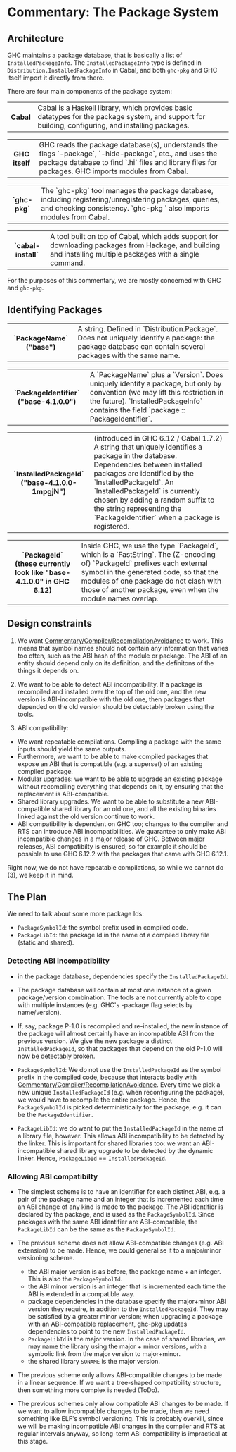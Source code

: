 # Commentary: The Package System

## Architecture


GHC maintains a package database, that is basically a list of `InstalledPackageInfo`.  The `InstalledPackageInfo` type is defined in `Distribution.InstalledPackageInfo` in Cabal, and both `ghc-pkg` and GHC itself import it directly from there.


There are four main components of the package system:

<table><tr><th>Cabal</th>
<td>
Cabal is a Haskell library, which provides basic datatypes for the package system, and support for building,
configuring, and installing packages.
</td></tr></table>

<table><tr><th>GHC itself</th>
<td>
GHC reads the package database(s), understands the flags `-package`, `-hide-package`, etc., and uses the package database
to find `.hi` files and library files for packages.  GHC imports modules from Cabal.
</td></tr></table>

<table><tr><th>`ghc-pkg`</th>
<td>
The `ghc-pkg` tool manages the package database, including registering/unregistering packages, queries, and
checking consistency.  `ghc-pkg ` also imports modules from Cabal.
</td></tr></table>

<table><tr><th>`cabal-install`</th>
<td>
A tool built on top of Cabal, which adds support for downloading packages from Hackage, and building and installing
multiple packages with a single command.
</td></tr></table>


For the purposes of this commentary, we are mostly concerned with GHC and `ghc-pkg`.

## Identifying Packages

<table><tr><th>`PackageName` ("base")</th>
<td>
A string.  Defined in `Distribution.Package`.  Does not uniquely identify a package: the package
database can contain several packages with the same name.
</td></tr></table>

<table><tr><th>`PackageIdentifier` ("base-4.1.0.0")</th>
<td>
A `PackageName` plus a `Version`.  Does uniquely identify a package, but only by convention (we may lift
this restriction in the future).  `InstalledPackageInfo` contains the field `package :: PackageIdentifier`.
</td></tr></table>

<table><tr><th>`InstalledPackageId` ("base-4.1.0.0-1mpgjN")</th>
<td>
(introduced in GHC 6.12 / Cabal 1.7.2) A string that uniquely identifies a package in the database.  Dependencies
between installed packages are identified by the `InstalledPackageId`.  An `InstalledPackageId` is currently
chosen by adding a random suffix to the string representing the `PackageIdentifier` when a package is registered.
</td></tr></table>

<table><tr><th>`PackageId` (these currently look like "base-4.1.0.0" in GHC 6.12)</th>
<td>
Inside GHC, we use the type `PackageId`, which is a `FastString`.  The (Z-encoding of) `PackageId` prefixes each
external symbol in the generated code, so that the modules of one package do not clash with those of another package,
even when the module names overlap.
</td></tr></table>

## Design constraints

1. We want [Commentary/Compiler/RecompilationAvoidance](commentary/compiler/recompilation-avoidance) to work.  This means that symbol names should not contain any information that varies too often, such as the ABI hash of the module or package.  The ABI of an entity should depend only on its definition, and the definitons of the things it depends on.

1. We want to be able to detect ABI incompatibility.  If a package is recompiled and installed over the top of the old one, and the new version is ABI-incompatible with the old one, then packages that depended on the old version should be detectably broken using the tools.

1. ABI compatibility:

  - We want repeatable compilations.  Compiling a package with the same inputs should yield the same outputs.
  - Furthermore, we want to be able to make compiled packages that expose an ABI that is compatible (e.g. a superset)
    of an existing compiled package.
  - Modular upgrades: we want to be able to upgrade an existing package without recompiling everything that depends
    on it, by ensuring that the replacement is ABI-compatible.
  - Shared library upgrades.  We want to be able to substitute a new ABI-compatible shared library for an old one, and all the existing binaries linked against the old version continue to work.
  - ABI compatibility is dependent on GHC too; changes to the compiler and RTS can introduce ABI incompatibilities.  We
    guarantee to only make ABI incompatible changes in a major release of GHC.  Between major releases, ABI compatibilty
    is ensured; so for example it should be possible to use GHC 6.12.2 with the packages that came with GHC 6.12.1.


Right now, we do not have repeatable compilations, so while we cannot do (3), we keep it in mind.

## The Plan


We need to talk about some more package Ids:

- `PackageSymbolId`: the symbol prefix used in compiled code.
- `PackageLibId`: the package Id in the name of a compiled library file (static and shared).

### Detecting ABI incompatibility

- in the package database, dependencies specify the `InstalledPackageId`.

- The package database will contain at most one instance of a given package/version combination.  The tools
  are not currently able to cope with multiple instances (e.g. GHC's -package flag selects by name/version).

- If, say, package P-1.0 is recompiled and re-installed, the new instance of the package will almost
  certainly have an incompatible ABI from the previous version.  We give the new package a distinct
  `InstalledPackageId`, so that packages that depend on the old P-1.0 will now be detectably broken.

- `PackageSymbolId`: We do not use the `InstalledPackageId` as the symbol prefix in the compiled code, because 
  that interacts badly with [Commentary/Compiler/RecompilationAvoidance](commentary/compiler/recompilation-avoidance).  Every time we pick a
  new unique `InstalledPackageId` (e.g. when reconfiguring the package), we would have to recompile
  the entire package.  Hence, the `PackageSymbolId` is picked deterministically for the package, e.g.
  it can be the `PackageIdentifier`.

- `PackageLibId`: we do want to put the `InstalledPackageId` in the name of a library file, however.  This allows
  ABI incompatibility to be detected by the linker.  This is important for shared libraries too: we
  want an ABI-incompatible shared library upgrade to be detected by the dynamic linker.  Hence,
  `PackageLibId` == `InstalledPackageId`.

### Allowing ABI compatibilty

- The simplest scheme is to have an identifier for each distinct ABI, e.g. a pair of the package name and an integer
  that is incremented each time an ABI change of any kind is made to the package.  The ABI identifier
  is declared by the package, and is used as the `PackageSymbolId`.  Since packages with the same ABI identifier
  are ABI-compatible, the `PackageLibId` can be the same as the `PackageSymbolId`.

- The previous scheme does not allow ABI-compatible changes (e.g. ABI extension) to be made.  Hence, we could
  generalise it to a major/minor versioning scheme.

  - the ABI major version is as before, the package name + an integer.  This is also the `PackageSymbolId`.
  - the ABI minor version is an integer that is incremented each time the ABI is extended in a compatible way.
  - package dependencies in the database specify the major+minor ABI version they require, in addition to the
    `InstalledPackageId`.  They may be satisfied by a greater minor version; when upgrading a package with an 
    ABI-compatible replacement, ghc-pkg updates dependencies to point to the new `InstalledPackageId`.
  - `PackageLibId` is the major version.  In the case of shared libraries, we may name the library using the
    major + minor versions, with a symbolic link from the major version to major+minor.
  - the shared library `SONAME` is the major version.

- The previous scheme only allows ABI-compatible changes to be made in a linear sequence.  If we want a tree-shaped
  compatibility structure, then something more complex is needed (ToDo).

- The previous schemes only allow compatible ABI changes to be made.  If we want to allow incompatible changes to be
  made, then we need something like ELF's symbol versioning.  This is probably overkill, since we will be making
  incompatible ABI changes in the compiler and RTS at regular intervals anyway, so long-term ABI compatibility is
  impractical at this stage.
